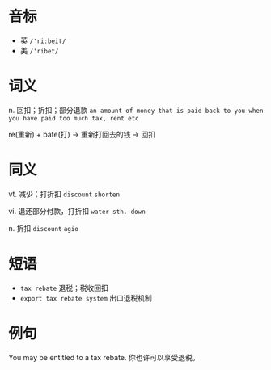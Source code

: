 # 音标

- 英 `/'riːbeit/`
- 美 `/'ribet/`

# 词义

n. 回扣；折扣；部分退款
`an amount of money that is paid back to you when you have paid too much tax, rent etc`



re(重新) + bate(打) → 重新打回去的钱 → 回扣

# 同义

vt. 减少；打折扣
`discount` `shorten`

vi. 退还部分付款，打折扣
`water sth. down`

n. 折扣
`discount` `agio`

# 短语

- `tax rebate` 退税；税收回扣
- `export tax rebate system` 出口退税机制

# 例句

You may be entitled to a tax rebate.
你也许可以享受退税。



